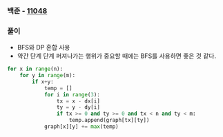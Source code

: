 ### 백준  - [11048](https://www.acmicpc.net/problem/11048)

### 풀이

* BFS와 DP 혼합 사용
* 약간 단계 단계 퍼져나가는 행위가 중요할 때에는 BFS를 사용하면 좋은 것 같다.

```Python
for x in range(n):
    for y in range(m):
        if x+y:
            temp = []
            for i in range(3):
                tx = x - dx[i]
                ty = y - dy[i]
                if tx >= 0 and ty >= 0 and tx < n and ty < m:
                    temp.append(graph[tx][ty])
            graph[x][y] += max(temp)
```

